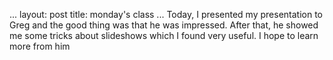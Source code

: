 ...
layout: post
title: monday's class
...
Today, I presented my presentation to Greg and the good thing was that he was impressed. After that, he showed me some tricks about slideshows which I found very useful. I hope to learn more from him
